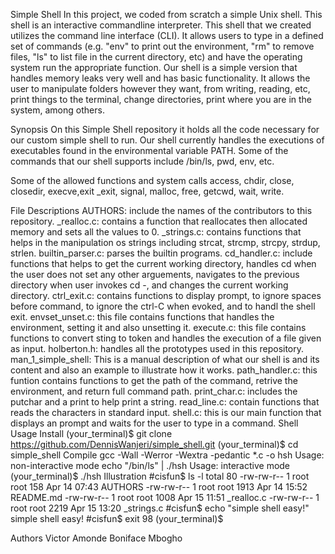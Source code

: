 Simple Shell
In this project, we coded from scratch a simple Unix shell. This shell is an interactive commandline interpreter. This shell that we created utilizes the command line interface (CLI). It allows users to type in a defined set of commands (e.g. "env" to print out the environment, "rm" to remove files, "ls" to list file in the current directory, etc) and have the operating system run the appropriate function. Our shell is a simple version that handles memory leaks very well and has basic functionality. It allows the user to manipulate folders however they want, from writing, reading, etc, print things to the terminal, change directories, print where you are in the system, among others.

Synopsis
On this Simple Shell repository it holds all the code necessary for our custom simple shell to run. Our shell currently handles the executions of executables found in the environmental variable PATH. Some of the commands that our shell supports include /bin/ls, pwd, env, etc.

Some of the allowed functions and system calls
access, chdir, close, closedir, execve,exit _exit, signal, malloc, free, getcwd, wait, write.

File Descriptions
AUTHORS: include the names of the contributors to this repository.
_realloc.c: contains a function that reallocates then allocated memory and sets all the values to 0.
_strings.c: contains functions that helps in the manipulation os strings including strcat, strcmp, strcpy, strdup, strlen.
builtin_parser.c: parses the builtin programs.
cd_handler.c: include functions that helps to get the current working directory, handles cd when the user does not set any other arguements, navigates to the previous directory when user invokes cd -, and changes the current working directory.
ctrl_exit.c: contains functions to display prompt, to ignore spaces before command, to ignore the ctrl-C when evoked, and to handl the shell exit.
envset_unset.c: this file contains functions that handles the environment, setting it and also unsetting it.
execute.c: this file contains functions to convert sting to token and handles the execution of a file given as input.
holberton.h: handles all the prototypes used in this repository.
man_1_simple_shell: This is a manual description of what our shell is and its content and also an example to illustrate how it works.
path_handler.c: this funtion contains functions to get the path of the command, retrive the environment, and return full command path.
print_char.c: includes the putchar and a print to help print a string.
read_line.c: contain functions that reads the characters in standard input.
shell.c: this is our main function that displays an prompt and waits for the user to type in a command.
Shell Usage
Install
(your_terminal)$ git clone https://github.com/DennisWanjeri/simple_shell.git
(your_terminal)$ cd simple_shell
Compile
gcc -Wall -Werror -Wextra -pedantic *.c -o hsh
Usage: non-interactive mode
echo "/bin/ls" | ./hsh
Usage: interactive mode
(your_terminal)$ ./hsh
Illustration
#cisfun$ ls -l
total 80
-rw-rw-r-- 1 root root 158  Apr 14 07:43 AUTHORS
-rw-rw-r-- 1 root root 1913 Apr 14 15:52 README.md
-rw-rw-r-- 1 root root 1008 Apr 15 11:51 _realloc.c
-rw-rw-r-- 1 root root 2219 Apr 15 13:20 _strings.c
#cisfun$ echo "simple shell easy!"
simple shell easy!
#cisfun$ exit 98
(your_terminal)$

Authors
Victor Amonde
Boniface Mbogho

